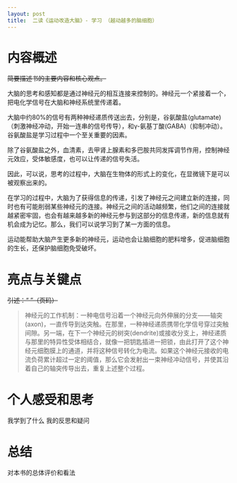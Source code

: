 ```yaml
---
layout: post
title:  二读《运动改造大脑》- 学习 （越动越多的脑细胞）
---
```


# 内容概述


~~简要描述书的主要内容和核心观点。~~

大脑的思考和感知都是通过神经元的相互连接来控制的。神经元一个紧接着一个，把电化学信号在大脑和神经系统里传递着。

大脑中约80%的信号有两种神经递质传送出去，分别是，谷氨酸盐(glutamate)（刺激神经冲动，开始一连串的信号传导），和γ-氨基丁酸(GABA)（抑制冲动）。谷氨酸盐是学习过程中一个至关重要的因素。

除了谷氨酸盐之外，血清素，去甲肾上腺素和多巴胺共同发挥调节作用，控制神经元效应，受体敏感度，也可以让传递的信号失活。

因此，可以说，思考的过程中，大脑在生物体的形式上的变化，在显微镜下是可以被观察出来的。

在学习的过程中，大脑为了获得信息的传递，引发了神经元之间建立新的连接，同时也有可能削弱某些神经元的连接。神经元之间的活动越频繁，他们之间的连接就越紧密牢固，也会有越来越多新的神经元参与到这部分的信息传递，新的信息就有机会成为记忆。那么，我们可以说学习到了某一方面的信息。

运动能帮助大脑产生更多新的神经元，运动也会让脑细胞的肥料增多，促进脑细胞的生长，还保护脑细胞免受破坏。

# 亮点与关键点

~~引述：“ ”（页码）~~
> 神经元的工作机制：一种电信号沿着一个神经元向外伸展的分支——轴突(axon)，一直传导到达突触。在那里，一种神经递质携带化学信号穿过突触间隙。另一端，在下一个神经元的树突(dendrite)或接收分支上，神经递质与那里的特异性受体相结合，就像一把钥匙插进一把锁，由此打开了这个神经元细胞膜上的通道，并将这种信号转化为电流。如果这个神经元接收的电流负荷累计超过一定的阈值，那么它会发射出一束神经冲动信号，并使其沿着自己的轴突传导出去，重复上述整个过程。



# 个人感受和思考
我学到了什么
我的反思和疑问

# 总结
对本书的总体评价和看法
<!--stackedit_data:
eyJoaXN0b3J5IjpbLTE0NDQ5OTgzMywxMTk1MDc1MzUwLC0xOD
g4NzI0OTkxXX0=
-->